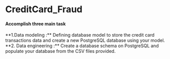 ﻿# CreditCard_Fraud

<h4>Accomplish three main task </h4>
**1.Data modeling :** Defining database model to store the credit card transactions data and create a new PostgreSQL database using your model.
**2. Data engineering :** Create a database schema on PostgreSQL and populate your database from the CSV files provided.

